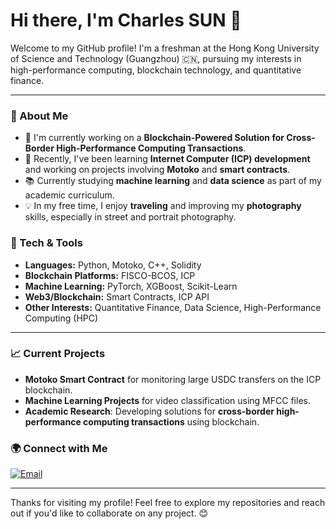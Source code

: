 # Hi there, I'm Charles SUN 👋

Welcome to my GitHub profile! I'm a freshman at the Hong Kong University of Science and Technology (Guangzhou) 🇨🇳, pursuing my interests in high-performance computing, blockchain technology, and quantitative finance.

---

### 🚀 About Me

- 🔭 I'm currently working on a **Blockchain-Powered Solution for Cross-Border High-Performance Computing Transactions**.
- 🌱 Recently, I've been learning **Internet Computer (ICP) development** and working on projects involving **Motoko** and **smart contracts**.
- 📚 Currently studying **machine learning** and **data science** as part of my academic curriculum.
- 💡 In my free time, I enjoy **traveling** and improving my **photography** skills, especially in street and portrait photography.

### 🔧 Tech & Tools

- **Languages:** Python, Motoko, C++, Solidity
- **Blockchain Platforms:** FISCO-BCOS, ICP
- **Machine Learning:** PyTorch, XGBoost, Scikit-Learn
- **Web3/Blockchain:** Smart Contracts, ICP API
- **Other Interests:** Quantitative Finance, Data Science, High-Performance Computing (HPC)

---

### 📈 Current Projects

- **Motoko Smart Contract** for monitoring large USDC transfers on the ICP blockchain.
- **Machine Learning Projects** for video classification using MFCC files.
- **Academic Research**: Developing solutions for **cross-border high-performance computing transactions** using blockchain.

### 🌍 Connect with Me

[![Email](https://img.shields.io/badge/Email-Contact-orange?style=flat&logo=outlook)](mailto:szcexistentialism@outlook.com)

---

Thanks for visiting my profile! Feel free to explore my repositories and reach out if you'd like to collaborate on any project. 😊
